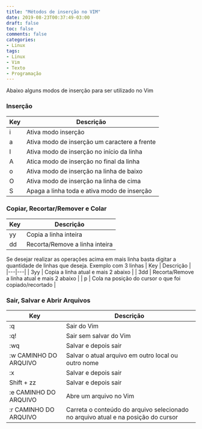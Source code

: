 ```yaml
---
title: "Métodos de inserção no VIM"
date: 2019-08-23T00:37:49-03:00
draft: false
toc: false
comments: false
categories:
- Linux
tags:
- Linux
- Vim
- Texto
- Programação
---
```



<!--more-->

Abaixo alguns modos de inserção para ser utilizado no Vim

### Inserção
|  Key |  Descrição  |
|---|---|
| i | Ativa modo inserção                           |
| a | Ativa modo de inserção um caractere a frente   |
| I | Ativa modo de inserção no início da linha     |
| A | Atica modo de inserção no final da linha      |
| o | Ativa modo de inserção na linha de baixo      |
| O | Ativa modo de inserção na linha de cima       |
| S | Apaga a linha toda e ativa modo de inserção   | 

### Copiar, Recortar/Remover e Colar
|  Key |  Descrição  |
|---|---|
|   yy  |   Copia a linha inteira   |
|   dd  |   Recorta/Remove  a linha inteira |

Se desejar realizar as operações acima em mais linha basta digitar a quantidade de linhas que deseja.
Exemplo com 3 linhas
|  Key |  Descrição  |
|---|---|
|   3yy |   Copia a linha atual e mais 2 abaixo |
|   3dd |   Recorta/Remove a linha atual e mais 2 abaixo    |
|   p   |   Cola na posição do cursor o que foi copiado/recortado   |

### Sair, Salvar e Abrir Arquivos
|  Key |  Descrição  |
|---|---|
|   :q                      |   Sair do Vim             |
|   :q!                     |   Sair sem salvar do Vim  |
|   :wq                     |   Salvar e depois sair    |
|   :w CAMINHO DO ARQUIVO   | Salvar o atual arquivo em outro local ou outro nome   | 
|   :x                      |   Salvar e depois sair    | 
|   Shift + zz              | Salvar e depois sair  |
|   :e CAMINHO DO ARQUIVO   |   Abre um arquivo no Vim  | 
|   :r CAMINHO DO ARQUIVO   |   Carreta o conteúdo do arquivo selecionado no arquivo atual e na posição do cursor |
